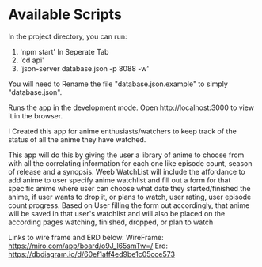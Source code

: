 # Available Scripts
In the project directory, you can run:

1. 'npm start'
In Seperate Tab
1. 'cd api'
1. 'json-server database.json -p 8088 -w'

You will need to Rename the file "database.json.example" to simply "database.json".

Runs the app in the development mode.
Open http://localhost:3000 to view it in the browser.

I Created this app for anime enthusiasts/watchers to keep track of the status of all the anime they have watched.

This app will do this by giving the user a library of anime to choose from with all the correlating information for each one like episode count, season of release and a synopsis. Weeb WatchList will include the affordance to add anime to user specify anime watchlist and fill out a form for that specific anime where user can choose what date they started/finished the anime, if user wants to drop it, or plans to watch, user rating, user episode count progress. Based on User filling the form out accordingly, that anime will be saved in that user's watchlist and will also be placed on the according pages watching, finished, dropped, or plan to watch

Links to wire frame and ERD below:
WireFrame: https://miro.com/app/board/o9J_l65smTw=/
Erd: https://dbdiagram.io/d/60ef1aff4ed9be1c05cce573
